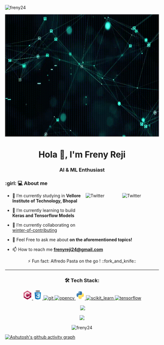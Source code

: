 

<!---
freny24/freny24 is a ✨ special ✨ repository because its `README.md` (this file) appears on your GitHub profile.
You can click the Preview link to take a look at your changes.
--->
<p align="left"> <img src="https://komarev.com/ghpvc/?username=freny24&label=Profile%20views&color=0e75b6&style=flat" alt="freny24" /> </p>
<p align="center"> <img height="400" width="800" src="https://github.com/freny24/freny24/blob/main/freny.gif" alt="freny24" /> </p>

<h1 align="center">Hola 👋, I'm Freny Reji</h1>
<h3 align="center">AI & ML Enthusiast</h3>

<h3 align="left"> :girl: 💻  About me </h3>
<a href="https://twitter.com/Freny24" target="_blank"><img src="https://cdn2.iconfinder.com/data/icons/social-media-2199/64/social_media_isometric_6-twitter-512.png" height="120px" width="120px" alt="Twitter" align="right"></a><a href="www.linkedin.com/in/freny-reji-2401" target="_blank"><img src="https://cdn2.iconfinder.com/data/icons/social-media-2199/64/social_media_isometric_14-linkedin-512.png" height="120px" width="120px" alt="Twitter" align="right"></a>

- 🔭 I’m currently studying in **Vellore Institute of Technology, Bhopal**

- 🌱 I’m currently learning to build **Keras and Tensorflow Models**

- 👯 I’m currently collaborating on [winter-of-contributing](https://github.com/girlscript/winter-of-contributing)

- 💬 Feel Free to ask me about **on the aforementioned topics!**


- 📫 How to reach me **frenyreji24@gmail.com**

<p align="center"> ⚡ Fun fact:  Alfredo Pasta on the go ! ::fork_and_knife::

  <hr>
<h3 align="center"> 🛠 Tech Stack:</h3>

<p align="center">
</a> <a href="https://www.w3schools.com/cpp/" target="_blank"> <img src="https://raw.githubusercontent.com/devicons/devicon/master/icons/cplusplus/cplusplus-original.svg" alt="cplusplus" width="30" height="30"/> </a> <a href="https://www.w3schools.com/css/" target="_blank"> <img src="https://raw.githubusercontent.com/devicons/devicon/master/icons/css3/css3-original-wordmark.svg" alt="css3" width="30" height="30"/> </a> <a href="https://git-scm.com/" target="_blank"> <img src="https://www.vectorlogo.zone/logos/git-scm/git-scm-icon.svg" alt="git" width="30" height="30"/> </a> <a href="https://opencv.org/" target="_blank"> <img src="https://www.vectorlogo.zone/logos/opencv/opencv-icon.svg" alt="opencv" width="30" height="30"/> </a> <a href="https://www.python.org" target="_blank"><img src="https://raw.githubusercontent.com/devicons/devicon/master/icons/python/python-original.svg" alt="python" width="30" height="30"/> </a> </a> <a href="https://scikit-learn.org/" target="_blank"> <img src="https://upload.wikimedia.org/wikipedia/commons/0/05/Scikit_learn_logo_small.svg" alt="scikit_learn" width="30" height="30"/> </a> <a href="https://www.tensorflow.org" target="_blank"> <img src="https://www.vectorlogo.zone/logos/tensorflow/tensorflow-icon.svg" alt="tensorflow" width="30" height="30"/> </a> </p>
<p align ="center">&nbsp;<img align="center" src="https://github-readme-stats.vercel.app/api?username=freny24&show_icons=true&count_private=true&theme=react" /><p align="center"><img align="center" src="http://github-readme-streak-stats.herokuapp.com?user=freny24&theme=react" /> 
  
  
<p align="center"> 
  <img align="center" src="https://github-readme-stats.vercel.app/api/top-langs?username=freny24&show_icons=true&locale=en&layout=compact" alt="freny24">
</p>
  
[![Ashutosh's github activity graph](https://activity-graph.herokuapp.com/graph?username=freny24&theme=xcode)](https://github.com/ashutosh00710/github-readme-activity-graph)




